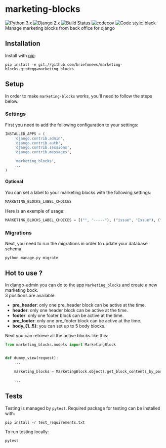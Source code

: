 
# marketing-blocks
[![Python 3.x](https://img.shields.io/badge/python-3.7-blue.svg)](https://www.python.org/downloads/release/python-377/) 
[![Django 2.x](https://img.shields.io/badge/django-2.x-blue.svg)](https://docs.djangoproject.com/en/2.11/)
[![Build Status](https://travis-ci.org/briefmnews/marketing-blocks.svg?branch=master)](https://travis-ci.org/briefmnews/marketing-blocks)
[![codecov](https://codecov.io/gh/briefmnews/marketing-blocks/branch/master/graph/badge.svg)](https://codecov.io/gh/briefmnews/marketing-blocks)
[![Code style: black](https://img.shields.io/badge/code%20style-black-000000.svg)](https://github.com/python/black)  
Manage marketing blocks from back office for django

## Installation
Install with [pip](https://pip.pypa.io/en/stable/):
```shell
pip install -e git://github.com/briefmnews/marketing-blocks.git#egg=marketing_blocks
```

## Setup
In order to make `marketing-blocks` works, you'll need to follow the steps below.

### Settings
First you need to add the following configuration to your settings:
```python
INSTALLED_APPS = (
    'django.contrib.admin',
    'django.contrib.auth',
    'django.contrib.sessions',
    'django.contrib.messages',

    'marketing_blocks',
    ...
)
```
#### Optional
You can set a label to your marketing blocks with the following settings:
```python
MARKETING_BLOCKS_LABEL_CHOICES
```

Here is an exemple of usage:
```python
MARKETING_BLOCKS_LABEL_CHOICES = [("", "-----"), ("issue", "Issue"), ("panorama", "Panorama")]
```

### Migrations
Next, you need to run the migrations in order to update your database schema.
```shell
python manage.py migrate
```

## Hot to use ?
In django-admin you can do to the app `Marketing_blocks` and create a new marketing bock.\
3 positions are available:
* **pre_header**: only one pre_header block can be active at the time.
* **header**: only one header block can be active at the time.
* **footer**: only one footer block can be active at the time.
* **pre_footer**: only one pre_footer block can be active at the time.
* **body_{1..5}**: you can set up to 5 body blocks.

Next you can retrieve all the active blocks like this:
```python
from marketing_blocks.models import MarketingBlock


def dummy_view(request):
    ...
    
    marketing_blocks = MarketingBlock.objects.get_block_contents_by_position()
    
    ...
```

## Tests
Testing is managed by `pytest`. Required package for testing can be installed with:
```shell
pip install -r test_requirements.txt
```
To run testing locally:
```shell
pytest
```

